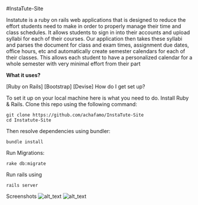 #InstaTute-Site

Instatute is a ruby on rails web applications that is designed to reduce the effort students need to make in order to properly manage their time and class schedules. It allows students to sign in into their accounts and upload syllabi for each of their courses. Our application then takes these syllabi and parses the document for class and exam times, assignment due dates, office hours, etc and automatically create semester calendars for each of their classes. This allows each student to have a personalized calendar for a whole semester with very minimal effort from their part

**What it uses?**

[Ruby on Rails]
[Bootstrap]
[Devise]
How do I get set up?

To set it up on your local machine here is what you need to do. Install Ruby & Rails. Clone this repo using the following command:

    git clone https://github.com/achafamo/InstaTute-Site
    cd Instatute-Site
Then resolve dependencies using bundler:

    bundle install
Run Migrations:

    rake db:migrate
Run rails using

    rails server

Screenshots
![alt_text](https://github.com/achafamo/InstaTute-Site/blob/master/homepage.PNG)
![alt_text](https://github.com/achafamo/InstaTute-Site/blob/master/sample_calendar.jpg)
